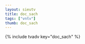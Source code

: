 ```yaml
--- 
layout: sieutv
title: doc_sach
tags: ["vntv"]
thumb: doc_sach
---
```

{% include tvadv key="doc_sach" %}
